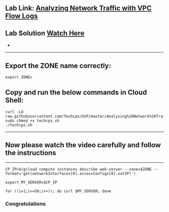 
##  Lab Link: [Analyzing Network Traffic with VPC Flow Logs](https://www.cloudskillsboost.google/focuses/45798?parent=catalog)

##  Lab Solution [Watch Here](https://youtu.be/eJ9OP66a38g)

-

---

## Export the ZONE name correctly:

```
export ZONE=
```

## Copy and run the below commands in Cloud Shell:

```
curl -LO raw.githubusercontent.com/Techcps/GSP/master/Analyzing%20Network%20Traffic%20with%20VPC%20Flow%20Logs/techcps.sh
sudo chmod +x techcps.sh
./techcps.sh
```
---

## Now please watch the video carefully and follow the instructions

---

```
CP_IP=$(gcloud compute instances describe web-server --zone=$ZONE --format='get(networkInterfaces[0].accessConfigs[0].natIP)')

export MY_SERVER=$CP_IP

for ((i=1;i<=50;i++)); do curl $MY_SERVER; done
```

### Congratulations
